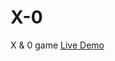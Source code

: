 # X-0
X &amp; 0 game <a href='[Arman-sahakyan/X-0/](https://arman-sahakyan.github.io/X-0/)index.html'>Live Demo </a>
